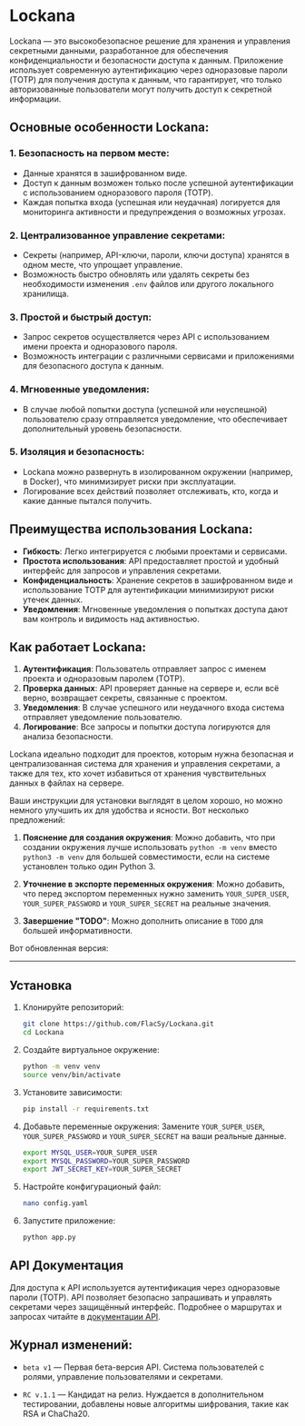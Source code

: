 # Lockana

Lockana — это высокобезопасное решение для хранения и управления секретными данными, разработанное для обеспечения конфиденциальности и безопасности доступа к данным. Приложение использует современную аутентификацию через одноразовые пароли (TOTP) для получения доступа к данным, что гарантирует, что только авторизованные пользователи могут получить доступ к секретной информации.

## Основные особенности Lockana:

### 1. **Безопасность на первом месте:**

- Данные хранятся в зашифрованном виде.
- Доступ к данным возможен только после успешной аутентификации с использованием одноразового пароля (TOTP).
- Каждая попытка входа (успешная или неудачная) логируется для мониторинга активности и предупреждения о возможных угрозах.

### 2. **Централизованное управление секретами:**

- Секреты (например, API-ключи, пароли, ключи доступа) хранятся в одном месте, что упрощает управление.
- Возможность быстро обновлять или удалять секреты без необходимости изменения `.env` файлов или другого локального хранилища.

### 3. **Простой и быстрый доступ:**

- Запрос секретов осуществляется через API с использованием имени проекта и одноразового пароля.
- Возможность интеграции с различными сервисами и приложениями для безопасного доступа к данным.

### 4. **Мгновенные уведомления:**

- В случае любой попытки доступа (успешной или неуспешной) пользователю сразу отправляется уведомление, что обеспечивает дополнительный уровень безопасности.

### 5. **Изоляция и безопасность:**

- Lockana можно развернуть в изолированном окружении (например, в Docker), что минимизирует риски при эксплуатации.
- Логирование всех действий позволяет отслеживать, кто, когда и какие данные пытался получить.

## Преимущества использования Lockana:

- **Гибкость**: Легко интегрируется с любыми проектами и сервисами.
- **Простота использования**: API предоставляет простой и удобный интерфейс для запросов и управления секретами.
- **Конфиденциальность**: Хранение секретов в зашифрованном виде и использование TOTP для аутентификации минимизируют риски утечек данных.
- **Уведомления**: Мгновенные уведомления о попытках доступа дают вам контроль и видимость над активностью.

## Как работает Lockana:

1. **Аутентификация**: Пользователь отправляет запрос с именем проекта и одноразовым паролем (TOTP).
2. **Проверка данных**: API проверяет данные на сервере и, если всё верно, возвращает секреты, связанные с проектом.
3. **Уведомления**: В случае успешного или неудачного входа система отправляет уведомление пользователю.
4. **Логирование**: Все запросы и попытки доступа логируются для анализа безопасности.

Lockana идеально подходит для проектов, которым нужна безопасная и централизованная система для хранения и управления секретами, а также для тех, кто хочет избавиться от хранения чувствительных данных в файлах на сервере.

Ваши инструкции для установки выглядят в целом хорошо, но можно немного улучшить их для удобства и ясности. Вот несколько предложений:

1. **Пояснение для создания окружения**:
   Можно добавить, что при создании окружения лучше использовать `python -m venv` вместо `python3 -m venv` для большей совместимости, если на системе установлен только один Python 3.

2. **Уточнение в экспорте переменных окружения**:
   Можно добавить, что перед экспортом переменных нужно заменить `YOUR_SUPER_USER`, `YOUR_SUPER_PASSWORD` и `YOUR_SUPER_SECRET` на реальные значения.

3. **Завершение "TODO"**:
   Можно дополнить описание в `TODO` для большей информативности.

Вот обновленная версия:

---

## Установка

1. Клонируйте репозиторий:
   ```sh
   git clone https://github.com/FlacSy/Lockana.git
   cd Lockana
   ```

2. Создайте виртуальное окружение:
   ```sh
   python -m venv venv
   source venv/bin/activate
   ```

3. Установите зависимости:
   ```sh
   pip install -r requirements.txt
   ```

4. Добавьте переменные окружения:
   Замените `YOUR_SUPER_USER`, `YOUR_SUPER_PASSWORD` и `YOUR_SUPER_SECRET` на ваши реальные данные.
   ```sh
   export MYSQL_USER=YOUR_SUPER_USER
   export MYSQL_PASSWORD=YOUR_SUPER_PASSWORD
   export JWT_SECRET_KEY=YOUR_SUPER_SECRET
   ```

5. Настройте конфигурационый файл:
   ```bash
   nano config.yaml
   ```

6. Запустите приложение:
   ```sh
   python app.py
   ```

## API Документация

Для доступа к API используется аутентификация через одноразовые пароли (TOTP). API позволяет безопасно запрашивать и управлять секретами через защищённый интерфейс. Подробнее о маршрутах и запросах читайте в [документации API](docs/API.md).

## Журнал изменений:

- `beta v1` — Первая бета-версия API. Система пользователей с ролями, управление пользователями и секретами.

- `RC v.1.1` — Кандидат на релиз. Нуждается в дополнительном тестировании, добавлены новые алгоритмы шифрования, такие как RSA и ChaCha20.